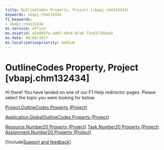 ```yaml
---
title: OutlineCodes Property, Project [vbapj.chm132434]
keywords: vbapj.chm132434
f1_keywords:
- vbapj.chm132434
ms.service: office
ms.assetid: d2a985fa-a96f-49c8-bfa6-71ed3734deab
ms.date: 06/08/2017
ms.localizationpriority: medium
---
```



# OutlineCodes Property, Project [vbapj.chm132434]

Hi there! You have landed on one of our F1 Help redirector pages. Please select the topic you were looking for below.

[Project.OutlineCodes Property (Project)](https://msdn.microsoft.com/library/400701e8-0114-0819-716f-d79d08a955d5%28Office.15%29.aspx)

[Application.GlobalOutlineCodes Property (Project)](https://msdn.microsoft.com/library/a63d1a87-5c87-a2d6-c4da-70ab9526eaae%28Office.15%29.aspx)

[Resource.Number20 Property (Project)](https://msdn.microsoft.com/library/42f022bb-dd81-b0d6-6de6-24fa15a4db37%28Office.15%29.aspx)
[Task.Number20 Property (Project)](https://msdn.microsoft.com/library/528afd9b-6250-25ff-4938-53dc46bdd7e7%28Office.15%29.aspx)
[Assignment.Number20 Property (Project)](https://msdn.microsoft.com/library/b5d944bb-b69b-d0d8-ffe8-7c95205a3b6f%28Office.15%29.aspx)

[!include[Support and feedback](~/includes/feedback-boilerplate.md)]